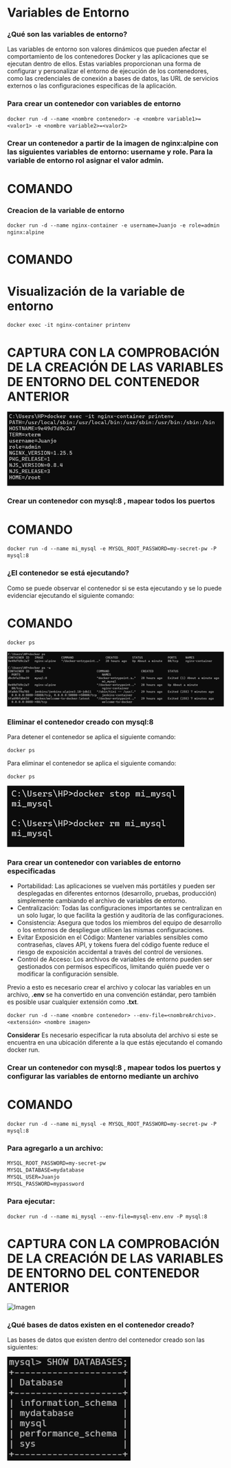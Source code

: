# Variables de Entorno
### ¿Qué son las variables de entorno?


Las variables de entorno son valores dinámicos que pueden afectar el comportamiento de los contenedores Docker y las aplicaciones que se ejecutan dentro de ellos. Estas variables proporcionan una forma de configurar y personalizar el entorno de ejecución de los contenedores, como las credenciales de conexión a bases de datos, las URL de servicios externos o las configuraciones específicas de la aplicación.

### Para crear un contenedor con variables de entorno

```
docker run -d --name <nombre contenedor> -e <nombre variable1>=<valor1> -e <nombre variable2>=<valor2>
```

### Crear un contenedor a partir de la imagen de nginx:alpine con las siguientes variables de entorno: username y role. Para la variable de entorno rol asignar el valor admin.

# COMANDO
### Creacion de la variable de entorno

```
docker run -d --name nginx-container -e username=Juanjo -e role=admin nginx:alpine
```

# COMANDO
# Visualización de la variable de entorno
```
docker exec -it nginx-container printenv
```

# CAPTURA CON LA COMPROBACIÓN DE LA CREACIÓN DE LAS VARIABLES DE ENTORNO DEL CONTENEDOR ANTERIOR

![Imagen](imagenes/Punto_2/Creacion_Variables_de_entorno.png)

### Crear un contenedor con mysql:8 , mapear todos los puertos
# COMANDO

```
docker run -d --name mi_mysql -e MYSQL_ROOT_PASSWORD=my-secret-pw -P mysql:8
```

### ¿El contenedor se está ejecutando?

Como se puede observar el contenedor si se esta ejecutando y se lo puede evidenciar ejecutando el siguiente comando:

# COMANDO

```
docker ps
```

![Imagen](imagenes/Punto_2/contenedor_Ejecutandose.png)

### Eliminar el contenedor creado con mysql:8 

Para detener el contenedor se aplica el siguiente comando:

```
docker ps
```

Para eliminar el contenedor se aplica el siguiente comando:

```
docker ps
```

![Imagen](imagenes/Punto_2/Detener_Y_Eliminar_Contenedor.png)

### Para crear un contenedor con variables de entorno especificadas
- Portabilidad: Las aplicaciones se vuelven más portátiles y pueden ser desplegadas en diferentes entornos (desarrollo, pruebas, producción) simplemente cambiando el archivo de variables de entorno.
- Centralización: Todas las configuraciones importantes se centralizan en un solo lugar, lo que facilita la gestión y auditoría de las configuraciones.
- Consistencia: Asegura que todos los miembros del equipo de desarrollo o los entornos de despliegue utilicen las mismas configuraciones.
- Evitar Exposición en el Código: Mantener variables sensibles como contraseñas, claves API, y tokens fuera del código fuente reduce el riesgo de exposición accidental a través del control de versiones.
- Control de Acceso: Los archivos de variables de entorno pueden ser gestionados con permisos específicos, limitando quién puede ver o modificar la configuración sensible.

Previo a esto es necesario crear el archivo y colocar las variables en un archivo, **.env** se ha convertido en una convención estándar, pero también es posible usar cualquier extensión como **.txt**.
```
docker run -d --name <nombre contenedor> --env-file=<nombreArchivo>.<extensión> <nombre imagen>
```
**Considerar**
Es necesario especificar la ruta absoluta del archivo si este se encuentra en una ubicación diferente a la que estás ejecutando el comando docker run.

### Crear un contenedor con mysql:8 , mapear todos los puertos y configurar las variables de entorno mediante un archivo

# COMANDO

```
docker run -d --name mi_mysql -e MYSQL_ROOT_PASSWORD=my-secret-pw -P mysql:8
```

### Para agregarlo a un archivo:

```
MYSQL_ROOT_PASSWORD=my-secret-pw
MYSQL_DATABASE=mydatabase
MYSQL_USER=Juanjo
MYSQL_PASSWORD=mypassword
```

### Para ejecutar:

```
docker run -d --name mi_mysql --env-file=mysql-env.env -P mysql:8
```

# CAPTURA CON LA COMPROBACIÓN DE LA CREACIÓN DE LAS VARIABLES DE ENTORNO DEL CONTENEDOR ANTERIOR 

![Imagen](imagenes/Punto_2/Comprobacion_creación_variables_de_entorno.png)

### ¿Qué bases de datos existen en el contenedor creado?
Las bases de datos que existen dentro del contenedor creado son las siguientes:

![Imagen](imagenes/Punto_2/Bases_de_Datos_Existentes.png)


